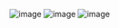 ![image](https://github.com/claratoll/ruby_library/assets/43537329/b38487f5-7b4d-4ab1-a1cd-ea201088cebe)
![image](https://github.com/claratoll/ruby_library/assets/43537329/29d7b9dd-0557-4498-9645-44e68986f0be)
![image](https://github.com/claratoll/ruby_library/assets/43537329/cf14c1fd-fd42-403a-98b2-b16d4fa478a8)
